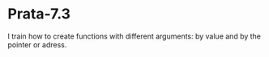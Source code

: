 # Prata-7.3
I train how to create functions with different arguments: by value and by the pointer or adress.
